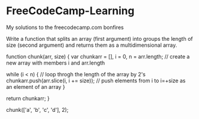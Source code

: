 # FreeCodeCamp-Learning
My solutions to the freecodecamp.com bonfires

Write a function that splits an array (first argument) into groups the length of size (second argument) and returns them as a multidimensional array.

function chunk(arr, size) {
  var chunkarr = [], 
      i = 0, 
      n = arr.length; // create a new array with members i and arr.length
 
  while (i < n) { // loop throgh the length of the array by 2's
    chunkarr.push(arr.slice(i, i += size));  // push elements from i to i=+size as an element of an array
  } 
 
  return chunkarr; 
}

chunk(['a', 'b', 'c', 'd'], 2);
